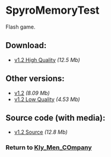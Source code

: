 # SpyroMemoryTest

Flash game.

## Download:

- [v1.2 High Quality](http://klimaleksus.narod.ru/Files/smt/S3MT_1V2_HQ.swf) _(12.5 Mb)_

## Other versions:

- [v1.2](http://klimaleksus.narod.ru/Files/smt/S3MT_1V2.swf) _(8.09 Mb)_
- [v1.2 Low Quality](http://klimaleksus.narod.ru/Files/smt/S3MT_1V2_LOW.swf) _(4.53 Mb)_

## Source code (with media):

- [v1.2 Source](http://klimaleksus.narod.ru/Files/smt/S3MT_1V2_SOURCE.rar) _(12.8 Mb)_

### Return to [Kly_Men_COmpany](https://github.com/aleksusklim/Kly_Men_COmpany "GitHub: aleksusklim/Kly_Men_COmpany")

